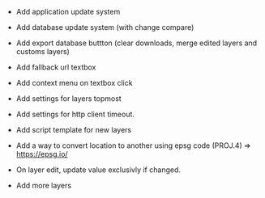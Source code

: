 - Add application update system
- Add database update system (with change compare)
- Add export database buttton (clear downloads, merge edited layers and customs layers)
- Add fallback url textbox
- Add context menu on textbox click
- Add settings for layers topmost
- Add settings for http client timeout.
- Add script template for new layers
- Add a way to convert location to another using epsg code (PROJ.4) => https://epsg.io/
- On layer edit, update value exclusivly if changed. 

- Add more layers
